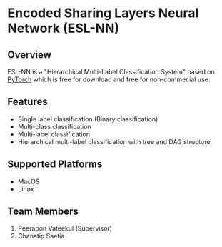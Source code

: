 # Encoded Sharing Layers Neural Network (ESL-NN)

## Overview
ESL-NN is a "Hierarchical Multi-Label Classification System" based on [PyTorch](http://pytorch.org/) which is free for download and free for non-commecial use.

## Features
* Single label classification (Binary classification)
* Multi-class classification
* Multi-label classification
* Hierarchical multi-label classification with tree and DAG structure.

## Supported Platforms
* MacOS
* Linux

<!-- ## Publications
Official HR-SVM algorithm:
Peerapon Vateekul, Miroslav Kubat, and Kanoksri Sarinnapakorn, “Top-Down Optimized SVMs for Hierarchical Multi-Label Classification: a Case Study in Gene Function Prediction,” Intelligent Data Analysis, 2013 (accepted on March 1, 2013). -->
<!-- 
## Other implementation details:
Perapon Vateekul, Piyapan Poomsirivilai, and Thanawut Ananpiriyakul, "An Implementation of Hierarchical Multi-Label Classification using Support Vector Machine", The 2014 IEEE Thailand Student Conference on Senior Capstone Project, 2014.
Perapon Vateekul, Piyapan Poomsirivilai, and Thanawut Ananpiriyakul, "Label Correction Strategy on Hierarchical Multi-Label Classification", MLDM 2014 : International Conference on Machine Learning and Data Mining, 2014. -->

## Team Members

1. Peerapon Vateekul (Supervisor)
2. Chanatip Saetia


